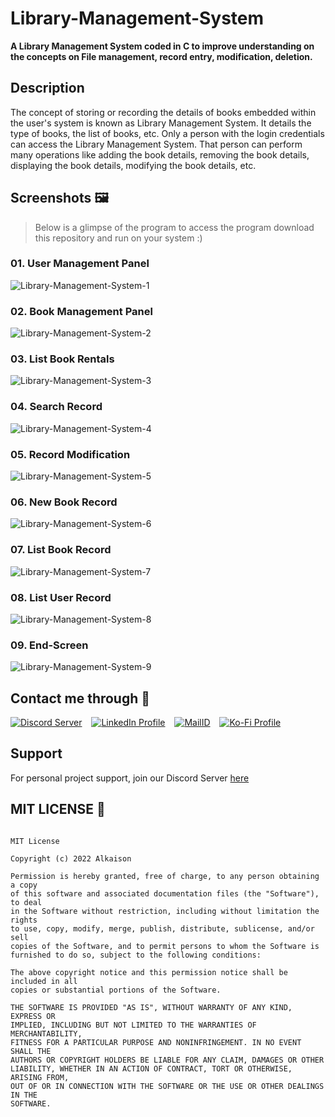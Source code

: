# Library-Management-System

**A Library Management System coded in C to improve understanding on the concepts on File management, record entry, modification, deletion.**

## Description

The concept of storing or recording the details of books embedded within the user's system is known as Library Management System. It details the type of books, the list of books, etc. Only a person with the login credentials can access the Library Management System. That person can perform many operations like adding the book details, removing the book details, displaying the book details, modifying the book details, etc.

## Screenshots 🖼️

> Below is a glimpse of the program to access the program download this repository and run on your system :)

### 01. User Management Panel

![Library-Management-System-1](https://github.com/Alkaison/Library-Management-System/blob/main/Project-Images/Library-Management-System-1.png)

### 02. Book Management Panel

![Library-Management-System-2](https://github.com/Alkaison/Library-Management-System/blob/main/Project-Images/Library-Management-System-2.png)

### 03. List Book Rentals

![Library-Management-System-3](https://github.com/Alkaison/Library-Management-System/blob/main/Project-Images/Library-Management-System-3.png)

### 04. Search Record

![Library-Management-System-4](https://github.com/Alkaison/Library-Management-System/blob/main/Project-Images/Library-Management-System-4.png)

### 05. Record Modification

![Library-Management-System-5](https://github.com/Alkaison/Library-Management-System/blob/main/Project-Images/Library-Management-System-5.png)

### 06. New Book Record

![Library-Management-System-6](https://github.com/Alkaison/Library-Management-System/blob/main/Project-Images/Library-Management-System-6.png)

### 07. List Book Record

![Library-Management-System-7](https://github.com/Alkaison/Library-Management-System/blob/main/Project-Images/Library-Management-System-7.png)

### 08. List User Record

![Library-Management-System-8](https://github.com/Alkaison/Library-Management-System/blob/main/Project-Images/Library-Management-System-8.png)

### 09. End-Screen

![Library-Management-System-9](https://github.com/Alkaison/Library-Management-System/blob/main/Project-Images/Library-Management-System-9.png)

## Contact me through 📨

[![Discord Server](https://github.com/gauravghongde/social-icons/blob/master/SVG/Color/Discord.svg)](https://discord.gg/dF4PHxbHpA)
&ensp;
[![LinkedIn Profile](https://github.com/gauravghongde/social-icons/blob/master/SVG/Color/LinkedIN.svg)](https://www.linkedin.com/in/alkaison)
&ensp;
[![MailID](https://github.com/Alkaison/GitBashDemo/blob/main/mail.svg)](mailto:505ganeshmourya@gmail.com)
&ensp;
[![Ko-Fi Profile](https://github.com/Alkaison/GitBashDemo/blob/main/donate.svg)](https://ko-fi.com/alkaison)

## Support

For personal project support, join our Discord Server [here](https://discord.gg/dF4PHpA "Byte Hub Discord")

## MIT LICENSE 📔

```LICENSE

MIT License

Copyright (c) 2022 Alkaison

Permission is hereby granted, free of charge, to any person obtaining a copy
of this software and associated documentation files (the "Software"), to deal
in the Software without restriction, including without limitation the rights
to use, copy, modify, merge, publish, distribute, sublicense, and/or sell
copies of the Software, and to permit persons to whom the Software is
furnished to do so, subject to the following conditions:

The above copyright notice and this permission notice shall be included in all
copies or substantial portions of the Software.

THE SOFTWARE IS PROVIDED "AS IS", WITHOUT WARRANTY OF ANY KIND, EXPRESS OR
IMPLIED, INCLUDING BUT NOT LIMITED TO THE WARRANTIES OF MERCHANTABILITY,
FITNESS FOR A PARTICULAR PURPOSE AND NONINFRINGEMENT. IN NO EVENT SHALL THE
AUTHORS OR COPYRIGHT HOLDERS BE LIABLE FOR ANY CLAIM, DAMAGES OR OTHER
LIABILITY, WHETHER IN AN ACTION OF CONTRACT, TORT OR OTHERWISE, ARISING FROM,
OUT OF OR IN CONNECTION WITH THE SOFTWARE OR THE USE OR OTHER DEALINGS IN THE
SOFTWARE.
```
